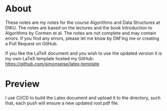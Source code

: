 # About
These notes are my notes for the course Algorithms and Data Structures at DIKU. The notes are based on the lectures and the book Introduction to Algorithms by Cormen et al. The notes are not complete and may contain errors. If you find any errors, please let me know by DM'ing me or creating a Pull Request on GitHub.

If you like the LaTeX document and you wish to use the updated version it is my own LaTeX template hosted my GitHub: https://github.com/simonsejse/latex-template
# Preview
I use CI/CD to build the Latex document and upload it to the directory, such that, each push will ensure a new updated root.pdf file.


